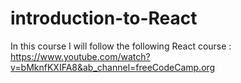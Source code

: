 # introduction-to-React

In this course I will follow the following React course : https://www.youtube.com/watch?v=bMknfKXIFA8&ab_channel=freeCodeCamp.org

